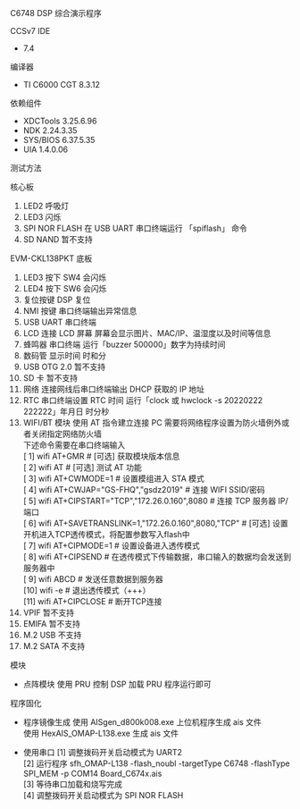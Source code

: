 C6748 DSP 综合演示程序  

CCSv7 IDE  
- 7.4  

编译器  
- TI C6000 CGT 8.3.12  

依赖组件  
- XDCTools 3.25.6.96  
- NDK 2.24.3.35  
- SYS/BIOS 6.37.5.35  
- UIA 1.4.0.06  

测试方法  

核心板  
1. LED2             呼吸灯  
2. LED3             闪烁  
3. SPI NOR FLASH    在 USB UART 串口终端运行 「spiflash」 命令  
4. SD NAND          暂不支持  

EVM-CKL138PKT 底板  
 1. LED3             按下 SW4 会闪烁  
 2. LED4             按下 SW6 会闪烁  
 3. 复位按键         DSP 复位  
 4. NMI 按键         串口终端输出异常信息  
 5. USB UART         串口终端  
 6. LCD 连接         LCD 屏幕 屏幕会显示图片、MAC/IP、温湿度以及时间等信息  
 7. 蜂鸣器           串口终端 运行「buzzer 500000」数字为持续时间  
 8. 数码管           显示时间 时和分  
 9. USB OTG 2.0      暂不支持  
10. SD 卡            暂不支持  
11. 网络             连接网线后串口终端输出 DHCP 获取的 IP 地址  
12. RTC              串口终端设置 RTC 时间 运行「clock 或 hwclock -s 20220222 222222」年月日 时分秒  
13. WIFI/BT 模块     使用 AT 指令建立连接 PC 需要将网络程序设置为防火墙例外或者关闭指定网络防火墙  
                     下述命令需要在串口终端输入  
                     [ 1] wifi AT+GMR                                       # [可选] 获取模块版本信息  
                     [ 2] wifi AT                                           # [可选] 测试 AT 功能  
                     [ 3] wifi AT+CWMODE=1                                  # 设置模组进入 STA 模式  
                     [ 4] wifi AT+CWJAP="GS-FHQ","gsdz2019"                 # 连接 WIFI SSID/密码  
                     [ 5] wifi AT+CIPSTART="TCP","172.26.0.160",8080        # 连接 TCP 服务器 IP/端口  
                     [ 6] wifi AT+SAVETRANSLINK=1,"172.26.0.160",8080,"TCP" # [可选] 设置开机进入TCP透传模式，将配置参数写入flash中  
                     [ 7] wifi AT+CIPMODE=1                                 # 设置设备进入透传模式  
                     [ 8] wifi AT+CIPSEND                                   # 在透传模式下传输数据，串口输入的数据均会发送到服务器中  
                     [ 9] wifi ABCD                                         # 发送任意数据到服务器  
                     [10] wifi -e                                           # 退出透传模式（+++）  
                     [11] wifi AT+CIPCLOSE                                  # 断开TCP连接  
14. VPIF             暂不支持  
15. EMIFA            暂不支持  
16. M.2 USB          不支持  
17. M.2 SATA         不支持  

模块  

- 点阵模块         使用 PRU 控制 DSP 加载 PRU 程序运行即可  

程序固化  
- 程序镜像生成     使用 AISgen_d800k008.exe 上位机程序生成 ais 文件  
                   使用 HexAIS_OMAP-L138.exe 生成 ais 文件  

- 使用串口         [1] 调整拨码开关启动模式为 UART2  
                   [2] 运行程序 sfh_OMAP-L138 -flash_noubl -targetType C6748 -flashType SPI_MEM -p COM14 Board_C674x.ais  
			       [3] 等待串口加载和烧写完成  
			       [4] 调整拨码开关启动模式为 SPI NOR FLASH  